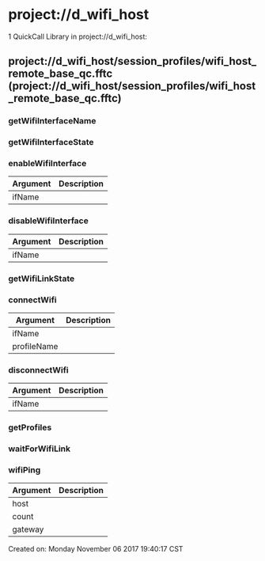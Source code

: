 # project://d_wifi_host
1 QuickCall Library in project://d_wifi_host:
## project://d_wifi_host/session_profiles/wifi_host_remote_base_qc.fftc (project://d_wifi_host/session_profiles/wifi_host_remote_base_qc.fftc)

### getWifiInterfaceName
### getWifiInterfaceState
### enableWifiInterface

Argument | Description
------------ | -------------
ifName | 
### disableWifiInterface

Argument | Description
------------ | -------------
ifName | 
### getWifiLinkState
### connectWifi

Argument | Description
------------ | -------------
ifName | 
profileName | 
### disconnectWifi

Argument | Description
------------ | -------------
ifName | 
### getProfiles
### waitForWifiLink
### wifiPing

Argument | Description
------------ | -------------
host | 
count | 
gateway | 


Created on: Monday November 06 2017 19:40:17 CST
